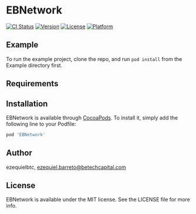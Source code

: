 # EBNetwork

[![CI Status](https://img.shields.io/travis/ezequielbtc/EBNetwork.svg?style=flat)](https://travis-ci.org/ezequielbtc/EBNetwork)
[![Version](https://img.shields.io/cocoapods/v/EBNetwork.svg?style=flat)](https://cocoapods.org/pods/EBNetwork)
[![License](https://img.shields.io/cocoapods/l/EBNetwork.svg?style=flat)](https://cocoapods.org/pods/EBNetwork)
[![Platform](https://img.shields.io/cocoapods/p/EBNetwork.svg?style=flat)](https://cocoapods.org/pods/EBNetwork)

## Example

To run the example project, clone the repo, and run `pod install` from the Example directory first.

## Requirements

## Installation

EBNetwork is available through [CocoaPods](https://cocoapods.org). To install
it, simply add the following line to your Podfile:

```ruby
pod 'EBNetwork'
```

## Author

ezequielbtc, ezequiel.barreto@betechcapital.com

## License

EBNetwork is available under the MIT license. See the LICENSE file for more info.
